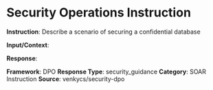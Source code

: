 # Security Operations Instruction

**Instruction**: Describe a scenario of securing a confidential database

**Input/Context**: 

**Response**: 

**Framework**: DPO
**Response Type**: security_guidance
**Category**: SOAR Instruction
**Source**: venkycs/security-dpo
